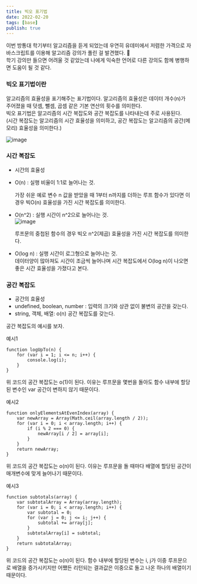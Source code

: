 ```yaml
---
title: 빅오 표기법
date: 2022-02-20
tags: [base]
publish: true
---
```


이번 방통대 학기부터 알고리즘을 듣게 되었는데 우연히 유데미에서 저렴한 가격으로 자바스크립트를 이용해 알고리즘 강의가 풀린 걸 발견했다. 🥰  
학기 강의만 들으면 어려울 것 같았는데 나에게 익숙한 언어로 다른 강의도 함께 병행하면 도움이 될 것 같다.

### 빅오 표기법이란

알고리즘의 효율성을 표기해주는 표기법이다. 알고리즘의 효율성은 데이터 개수(n)가 주어졌을 때 덧셈, 뺄셈, 곱셈 같은 기본 연산의 횟수를 의미한다.  
빅오 표기법은 알고리즘의 시간 복잡도와 공간 복잡도를 나타내는데 주로 사용된다.  
(시간 복잡도는 알고리즘의 시간 효율성을 의미하고, 공간 복잡도는 알고리즘의 공간(메모리) 효율성을 의미한다.)

![image](https://user-images.githubusercontent.com/24996316/154831296-dc1994da-af15-4c35-bc02-57e48279714b.png)

### 시간 복잡도

- 시간의 효율성

- O(n) : 실행 비율이 1:1로 늘어나는 것.

  가장 쉬운 예로 변수 n 값을 받았을 때 1부터 n까지를 더하는 루프 함수가 있다면 이 경우 빅O(n) 효율성을 가진 시간 복잡도를 의미한다.

- O(n^2) : 실행 시간이 n^2으로 늘어나는 것.  
   ![image](https://user-images.githubusercontent.com/24996316/154831345-12c37cef-5606-4e56-bed5-0e37a104a85a.png)

  루프문의 중첩된 함수의 경우 빅오 n^2(제곱) 효율성을 가진 시간 복잡도를 의미한다.

- O(log n) : 실행 시간이 로그형으로 늘어나는 것.  
   데이터양이 많아져도 시간이 조금씩 늘어나며 시간 복잡도에서 O(log n)이 나오면 좋은 시간 효율성을 가졌다고 본다.

### 공간 복잡도

- 공간의 효율성
- undefined, boolean, number : 입력의 크기와 상관 없이 불변의 공간을 갖는다.
- string, 객체, 배열: o(n) 공간 복잡도를 갖는다.

공간 복잡도의 예시를 보자.

예시1

```
function logUpTo(n) {
    for (var i = 1; i <= n; i++) {
        console.log(i);
    }
}
```

위 코드의 공간 복잡도는 o(1)이 된다. 이유는 루프문을 몇번을 돌아도 함수 내부에 할당된 변수인 var 공간이 변하지 않기 때문이다.

예시2

```
function onlyElementsAtEvenIndex(array) {
    var newArray = Array(Math.ceil(array.length / 2));
    for (var i = 0; i < array.length; i++) {
        if (i % 2 === 0) {
            newArray[i / 2] = array[i];
        }
    }
    return newArray;
}
```

위 코드의 공간 복잡도는 o(n)이 된다. 이유는 루프문을 돌 때마다 배열에 할당된 공간이 매개변수에 맞게 늘어나기 때문이다.

예시3

```
function subtotals(array) {
    var subtotalArray = Array(array.length);
    for (var i = 0; i < array.length; i++) {
        var subtotal = 0;
        for (var j = 0; j <= i; j++) {
            subtotal += array[j];
        }
        subtotalArray[i] = subtotal;
    }
    return subtotalArray;
}
```

위 코드의 공간 복잡도는 o(n)이 된다. 함수 내부에 할당된 변수는 i, j가 이중 루프문으로 배열을 증가시키지만 어쨌든 리턴되는 결과값은 이중으로 돌고 나온 하나의 배열이기 때문이다.
